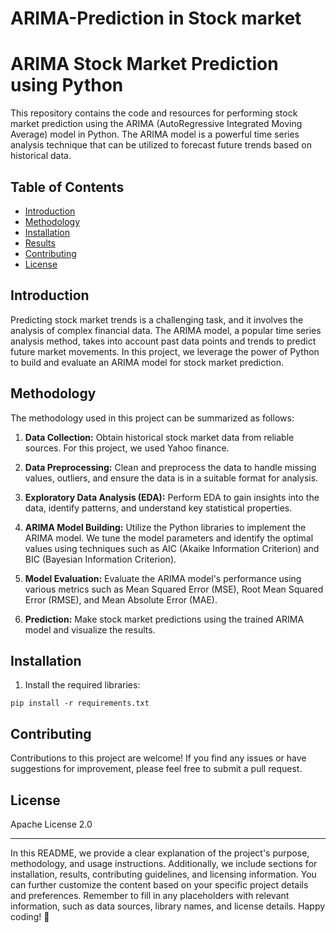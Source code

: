 # ARIMA-Prediction in Stock market

# ARIMA Stock Market Prediction using Python

This repository contains the code and resources for performing stock market prediction using the ARIMA (AutoRegressive Integrated Moving Average) model in Python. The ARIMA model is a powerful time series analysis technique that can be utilized to forecast future trends based on historical data.

## Table of Contents

- [Introduction](#introduction)
- [Methodology](#methodology)
- [Installation](#installation)
- [Results](#results)
- [Contributing](#contributing)
- [License](#license)

## Introduction

Predicting stock market trends is a challenging task, and it involves the analysis of complex financial data. The ARIMA model, a popular time series analysis method, takes into account past data points and trends to predict future market movements. In this project, we leverage the power of Python to build and evaluate an ARIMA model for stock market prediction.

## Methodology

The methodology used in this project can be summarized as follows:

1. **Data Collection:** Obtain historical stock market data from reliable sources. For this project, we used Yahoo finance.

2. **Data Preprocessing:** Clean and preprocess the data to handle missing values, outliers, and ensure the data is in a suitable format for analysis.

3. **Exploratory Data Analysis (EDA):** Perform EDA to gain insights into the data, identify patterns, and understand key statistical properties.

4. **ARIMA Model Building:** Utilize the Python libraries to implement the ARIMA model. We tune the model parameters and identify the optimal values using techniques such as AIC (Akaike Information Criterion) and BIC (Bayesian Information Criterion).

5. **Model Evaluation:** Evaluate the ARIMA model's performance using various metrics such as Mean Squared Error (MSE), Root Mean Squared Error (RMSE), and Mean Absolute Error (MAE).

6. **Prediction:** Make stock market predictions using the trained ARIMA model and visualize the results.

## Installation

1. Install the required libraries:

```
pip install -r requirements.txt
```

## Contributing

Contributions to this project are welcome! If you find any issues or have suggestions for improvement, please feel free to submit a pull request.

## License

 Apache License 2.0

---

In this README, we provide a clear explanation of the project's purpose, methodology, and usage instructions. Additionally, we include sections for installation, results, contributing guidelines, and licensing information. You can further customize the content based on your specific project details and preferences. Remember to fill in any placeholders with relevant information, such as data sources, library names, and license details. Happy coding! 🚀


